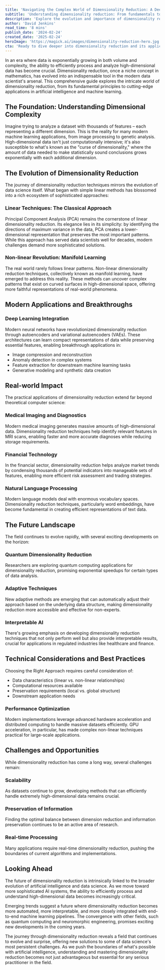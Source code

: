 ```yaml
---
title: 'Navigating the Complex World of Dimensionality Reduction: A Deep Dive into Modern Data Science's Essential Tool'
subtitle: 'Understanding dimensionality reduction: From fundamentals to cutting-edge AI applications'
description: 'Explore the evolution and importance of dimensionality reduction in modern data science, from classical linear techniques to cutting-edge applications in AI. Learn how this essential tool is transforming fields like medical imaging, fintech, and natural language processing while addressing contemporary challenges in data analysis.'
author: 'David Jenkins'
read_time: '8 mins'
publish_date: '2024-02-24'
created_date: '2025-02-24'
heroImage: 'https://magick.ai/images/dimensionality-reduction-hero.jpg'
cta: 'Ready to dive deeper into dimensionality reduction and its applications in AI? Follow us on LinkedIn at MagickAI for regular insights, discussions, and updates on advanced data science techniques that are shaping the future of artificial intelligence.'
---
```


In an era where data is exponentially growing in both volume and complexity, the ability to efficiently process and analyze high-dimensional data has become crucial. Dimensionality reduction, once a niche concept in mathematics, has evolved into an indispensable tool in the modern data scientist's arsenal. This comprehensive guide explores the intricate world of dimensionality reduction, from its fundamental principles to cutting-edge applications in artificial intelligence and machine learning.

## The Foundation: Understanding Dimensional Complexity 

Imagine trying to analyze a dataset with thousands of features – each representing a different dimension. This is the reality for many modern machine learning applications, from image processing to genetic analysis. High-dimensional data isn't just computationally intensive; it's also susceptible to what's known as the "curse of dimensionality," where the amount of data needed to make statistically sound conclusions grows exponentially with each additional dimension.

## The Evolution of Dimensionality Reduction

The journey of dimensionality reduction techniques mirrors the evolution of data science itself. What began with simple linear methods has blossomed into a rich ecosystem of sophisticated approaches:

### Linear Techniques: The Classical Approach

Principal Component Analysis (PCA) remains the cornerstone of linear dimensionality reduction. Its elegance lies in its simplicity: by identifying the directions of maximum variance in the data, PCA creates a lower-dimensional representation that preserves the most important patterns. While this approach has served data scientists well for decades, modern challenges demand more sophisticated solutions.

### Non-linear Revolution: Manifold Learning

The real world rarely follows linear patterns. Non-linear dimensionality reduction techniques, collectively known as manifold learning, have emerged to address this reality. These methods can uncover complex patterns that exist on curved surfaces in high-dimensional space, offering more faithful representations of real-world phenomena.

## Modern Applications and Breakthroughs

### Deep Learning Integration

Modern neural networks have revolutionized dimensionality reduction through autoencoders and variational autoencoders (VAEs). These architectures can learn compact representations of data while preserving essential features, enabling breakthrough applications in:

- Image compression and reconstruction
- Anomaly detection in complex systems
- Feature extraction for downstream machine learning tasks
- Generative modeling and synthetic data creation

## Real-world Impact

The practical applications of dimensionality reduction extend far beyond theoretical computer science:

### Medical Imaging and Diagnostics

Modern medical imaging generates massive amounts of high-dimensional data. Dimensionality reduction techniques help identify relevant features in MRI scans, enabling faster and more accurate diagnoses while reducing storage requirements.

### Financial Technology

In the financial sector, dimensionality reduction helps analyze market trends by condensing thousands of potential indicators into manageable sets of features, enabling more efficient risk assessment and trading strategies.

### Natural Language Processing

Modern language models deal with enormous vocabulary spaces. Dimensionality reduction techniques, particularly word embeddings, have become fundamental in creating efficient representations of text data.

## The Future Landscape

The field continues to evolve rapidly, with several exciting developments on the horizon:

### Quantum Dimensionality Reduction

Researchers are exploring quantum computing applications for dimensionality reduction, promising exponential speedups for certain types of data analysis.

### Adaptive Techniques

New adaptive methods are emerging that can automatically adjust their approach based on the underlying data structure, making dimensionality reduction more accessible and effective for non-experts.

### Interpretable AI

There's growing emphasis on developing dimensionality reduction techniques that not only perform well but also provide interpretable results, crucial for applications in regulated industries like healthcare and finance.

## Technical Considerations and Best Practices 

Choosing the Right Approach requires careful consideration of:

- Data characteristics (linear vs. non-linear relationships)
- Computational resources available
- Preservation requirements (local vs. global structure)
- Downstream application needs

### Performance Optimization

Modern implementations leverage advanced hardware acceleration and distributed computing to handle massive datasets efficiently. GPU acceleration, in particular, has made complex non-linear techniques practical for large-scale applications.

## Challenges and Opportunities

While dimensionality reduction has come a long way, several challenges remain:

### Scalability 

As datasets continue to grow, developing methods that can efficiently handle extremely high-dimensional data remains crucial.

### Preservation of Information

Finding the optimal balance between dimension reduction and information preservation continues to be an active area of research.

### Real-time Processing

Many applications require real-time dimensionality reduction, pushing the boundaries of current algorithms and implementations.

## Looking Ahead

The future of dimensionality reduction is intrinsically linked to the broader evolution of artificial intelligence and data science. As we move toward more sophisticated AI systems, the ability to efficiently process and understand high-dimensional data becomes increasingly critical.

Emerging trends suggest a future where dimensionality reduction becomes more automated, more interpretable, and more closely integrated with end-to-end machine learning pipelines. The convergence with other fields, such as quantum computing and neuromorphic engineering, promises exciting new developments in the coming years.

The journey through dimensionality reduction reveals a field that continues to evolve and surprise, offering new solutions to some of data science's most persistent challenges. As we push the boundaries of what's possible with artificial intelligence, understanding and mastering dimensionality reduction becomes not just advantageous but essential for any serious practitioner in the field.